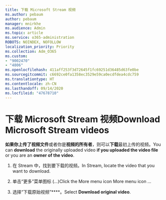 ```yaml
---
title: 下载 Microsoft Stream 视频
ms.author: pebaum
author: pebaum
manager: mnirkhe
ms.audience: Admin
ms.topic: article
ms.service: o365-administration
ROBOTS: NOINDEX, NOFOLLOW
localization_priority: Priority
ms.collection: Adm_O365
ms.custom:
- "9002470"
- "4806"
ms.openlocfilehash: 411aff253f3d72645f1fc69251d36485d63fe0be
ms.sourcegitcommit: c6692ce0fa1358ec3529e59ca0ecdfdea4cdc759
ms.translationtype: HT
ms.contentlocale: zh-CN
ms.lasthandoff: 09/14/2020
ms.locfileid: "47678710"
---
```

# <a name="download-microsoft-stream-videos"></a><span data-ttu-id="59b93-102">下载 Microsoft Stream 视频</span><span class="sxs-lookup"><span data-stu-id="59b93-102">Download Microsoft Stream videos</span></span>

<span data-ttu-id="59b93-103">**如果你上传了视频文件**或者你是**视频的所有者**，则可以**下载**最初上传的视频。</span><span class="sxs-lookup"><span data-stu-id="59b93-103">You can **download** the originally uploaded video **if you uploaded the video file** or you are an **owner of the video**.</span></span>

1. <span data-ttu-id="59b93-104">在 Stream 中，找到要下载的视频。</span><span class="sxs-lookup"><span data-stu-id="59b93-104">In Stream, locate the video that you want to download.</span></span>

2. <span data-ttu-id="59b93-105">单击“更多”菜单图标 (*...*)</span><span class="sxs-lookup"><span data-stu-id="59b93-105">Click the More menu icon More menu icon *...*</span></span>

3. <span data-ttu-id="59b93-106">选择“下载原始视频”\*\*\*\*。</span><span class="sxs-lookup"><span data-stu-id="59b93-106">Select **Download original video**.</span></span>
